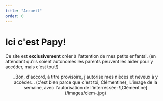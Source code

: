 ```yaml
---
title: "Accueil"
order: 0
---
```

# Ici c'est Papy!

Ce site est **exclusivement** créer à l'attention de mes petits enfants!.
(en attendant qu'ils soient autonomes les parents peuvent les aider pour y accéder, mais c'est tout!) 

   <center>_Bon, d'accord, à titre provisoire, j'autorise mes nièces et neveux à y accéder... (c'est bien parce que c'est toi, Clémentine)_
  L'image de la semaine, avec l'autorisation de l'interréssée:
  ![Clémentine](/images/clem-.jpg) </center> 